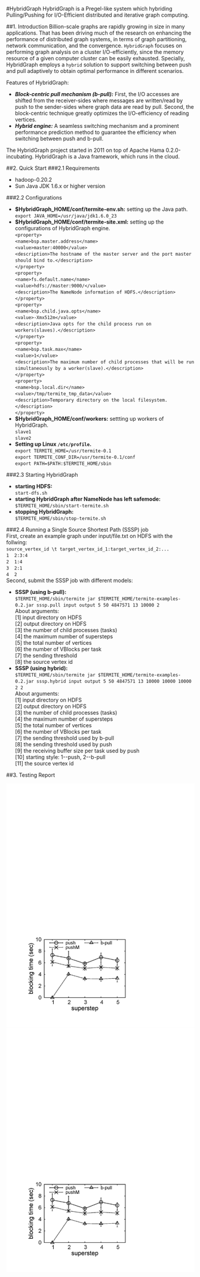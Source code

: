 #HybridGraph
HybridGraph is a Pregel-like system which hybriding Pulling/Pushing for I/O-Efficient distributed and iterative graph computing.

##1. Introduction
Billion-scale graphs are rapidly growing in size in many applications. That has been driving much of the research on enhancing the performance of distributed graph systems, in terms of graph partitioning, network communication, and the convergence. `HybridGraph` focuses on performing graph analysis on a cluster I/O-efficiently, since the memory resource of a given computer cluster can be easily exhausted. 
Specially, HybridGraph employs a `hybrid` solution to support switching between push and pull adaptively to obtain optimal performance in different scenarios. 

Features of HybridGraph:
* ___Block-centric pull mechanism (b-pull):___ First, the I/O accesses are shifted from the receiver-sides where messages are written/read by push to the sender-sides where graph data are read by pull. Second, the block-centric technique greatly optimizes the I/O-efficiency of reading vertices.
* ___Hybrid engine:___ A seamless switching mechanism and a prominent performance prediction method to guarantee the efficiency when switching between push and b-pull.

The HybridGraph project started in 2011 on top of Apache Hama 0.2.0-incubating. HybridGraph is a Java framework, which runs in the cloud.

##2. Quick Start
###2.1 Requirements
* hadoop-0.20.2
* Sun Java JDK 1.6.x or higher version

###2.2 Configurations
* __$HybridGraph_HOME/conf/termite-env.sh:__ setting up the Java path.  
`export JAVA_HOME=/usr/java/jdk1.6.0_23`  
* __$HybridGraph_HOME/conf/termite-site.xml:__ setting up the configurations of HybridGraph engine.  
  `<property>`  
  `<name>bsp.master.address</name>`  
  `<value>master:40000</value>`  
  `<description>The hostname of the master server and the port master should bind to.</description>`  
  `</property>`  
	`<property>`  
	`<name>fs.default.name</name>`  
	`<value>hdfs://master:9000/</value>`  
  ``<description>The NameNode information of HDFS.</description>``  
	`</property>`  
	`<property>`  
	`<name>bsp.child.java.opts</name>`  
	`<value>-Xmx512m</value>`  
  `<description>Java opts for the child process run on workers(slaves).</description>`  
	`</property>`  
	`<property>`  
	`<name>bsp.task.max</name>`  
	`<value>1</value>`  
  ``<description>The maximum number of child processes that will be run simultaneously by a worker(slave).</description>``  
	`</property>`  
	`<property>`  
	`<name>bsp.local.dir</name>`  
	`<value>/tmp/termite_tmp_data</value>`  
  ``<description>Temporary directory on the local filesystem.</description>``  
	`</property>`  
* __$HybridGraph_HOME/conf/workers:__ settting up workers of HybridGraph.  
`slave1`  
`slave2`  
* __Setting up Linux `/etc/profile`.__  
`export TERMITE_HOME=/usr/termite-0.1`  
`export TERMITE_CONF_DIR=/usr/termite-0.1/conf`  
`export PATH=$PATH:$TERMITE_HOME/sbin`  

###2.3 Starting HybridGraph  
* __starting HDFS:__  
`start-dfs.sh`  
* __starting HybridGraph after NameNode has left safemode:__  
`$TERMITE_HOME/sbin/start-termite.sh`  
* __stopping HybridGraph:__  
`$TERMITE_HOME/sbin/stop-termite.sh`  

###2.4 Running a Single Source Shortest Path (SSSP) job  
First, create an example graph under input/file.txt on HDFS with the follwing:  
`source_vertex_id \t target_vertex_id_1:target_vertex_id_2:...`  
`1	2:3:4`  
`2	1:4`  
`3	2:1`  
`4	2`  
Second, submit the SSSP job with different models:  
* __SSSP (using b-pull):__  
`$TERMITE_HOME/sbin/termite jar $TERMITE_HOME/termite-examples-0.2.jar sssp.pull input output 5 50 4847571 13 10000 2`  
About arguments:  
[1] input directory on HDFS  
[2] output directory on HDFS  
[3] the number of child processes (tasks)  
[4] the maximum number of supersteps  
[5] the total number of vertices  
[6] the number of VBlocks per task  
[7] the sending threshold  
[8] the source vertex id  
* __SSSP (using hybrid):__  
`$TERMITE_HOME/sbin/termite jar $TERMITE_HOME/termite-examples-0.2.jar sssp.hybrid input output 5 50 4847571 13 10000 10000 10000 2 2`  
About arguments:  
[1] input directory on HDFS  
[2] output directory on HDFS  
[3] the number of child processes (tasks)  
[4] the maximum number of supersteps  
[5] the total number of vertices  
[6] the number of VBlocks per task  
[7] the sending threshold used by b-pull  
[8] the sending threshold used by push  
[9] the receiving buffer size per task used by push  
[10] starting style: 1--push, 2--b-pull  
[11] the source vertex id  

##3. Testing Report

![test](figures/app_2_a_blktime_wiki.jpg)  ![test](figures/app_2_a_blktime_wiki.jpg)
